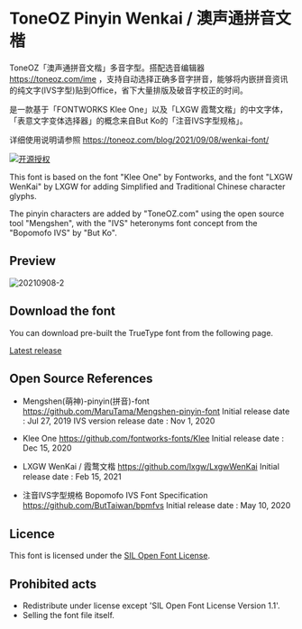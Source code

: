 # ToneOZ Pinyin Wenkai / 澳声通拼音文楷

ToneOZ「澳声通拼音文楷」多音字型。搭配选音编辑器 https://toneoz.com/ime ，支持自动选择正确多音字拼音，能够将内嵌拼音资讯的纯文字(IVS字型)贴到Office，省下大量排版及破音字校正的时间。

是一款基于「FONTWORKS Klee One」以及「LXGW 霞鹜文楷」的中文字体，「表意文字变体选择器」的概念来自But Ko的「注音IVS字型规格」。

详细使用说明请参照
https://toneoz.com/blog/2021/09/08/wenkai-font/

[![开源授权](https://img.shields.io/github/license/jeffreyxuan/toneoz-font-pinyin-wenkai)](https://github.com/jeffreyxuan/toneoz-font-pinyin-wenkai)

This font is based on the font "Klee One" by Fontworks, and the font "LXGW WenKai" by LXGW for adding Simplified and Traditional Chinese character glyphs.

The pinyin characters are added by "ToneOZ.com" using the open source tool "Mengshen", with the "IVS" heteronyms font concept from the "Bopomofo IVS" by "But Ko".

## Preview

![20210908-2](https://user-images.githubusercontent.com/14179988/132431263-ebdf0766-fcf5-49dc-b1b9-96b41f6ceccd.jpg)

## Download the font

You can download pre-built the TrueType font from the following page.

[Latest release](https://github.com/jeffreyxuan/toneoz-font-pinyin-wenkai/releases)

## Open Source References

* Mengshen(萌神)-pinyin(拼音)-font 
https://github.com/MaruTama/Mengshen-pinyin-font
Initial release date : Jul 27, 2019
IVS version release date : Nov 1, 2020

* Klee One
https://github.com/fontworks-fonts/Klee
Initial release date :  Dec 15, 2020

* LXGW WenKai / 霞鹜文楷 
https://github.com/lxgw/LxgwWenKai
Initial release date : Feb 15, 2021

* 注音IVS字型規格 Bopomofo IVS Font Specification 
https://github.com/ButTaiwan/bpmfvs
Initial release date : May 10, 2020

## Licence

This font is licensed under the [SIL Open Font License](https://scripts.sil.org/cms/scripts/page.php?site_id=nrsi&id=OFL).


## Prohibited acts

* Redistribute under license except 'SIL Open Font License Version 1.1'.
* Selling ​​the font file itself.
